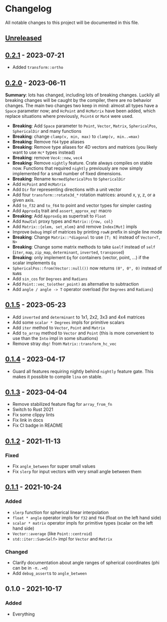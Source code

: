 # Changelog

All notable changes to this project will be documented in this file.


## [Unreleased]

## [0.2.1] - 2023-07-21

- Added `transform::ortho`

## [0.2.0] - 2023-06-11

**Summary**: lots has changed, including lots of breaking changes.
Luckily all breaking changes will be caught by the compiler, there are no behavior changes.
The main two changes two keep in mind: almost all types have a `Space` parameter now;
and `HcPoint` and `HcMatrix` have been added, which replace situations where previously, `Point4` or `Mat4` were used.

- **Breaking**: Add `Space` parameter to `Point`, `Vector`, `Matrix`, `SphericalPos`, `SphericalDir` and many functions
- **Breaking**: change `clamp(v, min, max)` to `clamp(v, min..=max)`
- **Breaking**: Remove `f64` type aliases
- **Breaking**: Remove type aliases for 4D vectors and matrices (you likely want to use `Hc*` types instead)
- **Breaking**: remove `Vec4::new`, `vec4`
- **Breaking**: Remove `nightly` feature. Crate always compiles on stable now. Functions that required `nightly` previously are now simply implemented for a small number of fixed dimensions.
- **Breaking**: Rename `NormedSphericalPos` to `SphericalDir`
- Add `HcPoint` and `HcMatrix`
- Add `Dir` for representing directions with a unit vector
- Add four `transform::rotate3d_*` rotation matrices: around x, y, z, or a given axis.
- Add `to_f32` and `to_f64` to point and vector types for simpler casting
- Add `ApproxEq` trait and `assert_approx_eq!` macro
- **Breaking**: Add `ApproxEq` as supertrait to `Float`
- Add `Row`/`Col` proxy types and `Matrix::{row, col}`
- Add `Matrix::{elem, set_elem}` and remove `Index[Mut]` impls
- Improve `Debug` impl of matrices by printing `rowN` prefix in single line mode
- **Breaking**: Change `Matrix::*diagonal` to use `[T; N]` instead of `Vector<T, N>`
- **Breaking**: Change some matrix methods to take `&self` instead of `self` (`iter`, `map`, `zip_map`, `determinant`, `inverted`, `transposed`)
- **Breaking**: only implement `Eq` for containers (vector, point, ...) if the scalar implements `Eq`
- `SphericalPos::from(Vector::null())` now returns `(0°, 0°, 0)` instead of `NaN`s
- Add `sin_cos` for `Degrees` and `Radians`
- Add `Point::vec_to(other_point)` as alternative to subtraction
- Add `angle / angle -> T` operator overload (for `Degrees` and `Radians`)


## [0.1.5] - 2023-05-23
- Add `inverted` and `determinant` to 1x1, 2x2, 3x3 and 4x4 matrices
- Add some `scalar * Degrees` impls for primitive scalars
- Add `iter` method to `Vector`, `Point` and `Matrix`
- Add `to_array` method to `Vector` and `Point` (this is more convenient to use
  than the `Into` impl in some situations)
- Remove stray `dbg!` from `Matrix::transform_hc_vec`

## [0.1.4] - 2023-04-17
- Guard all features requiring nightly behind `nightly` feature gate.
  This makes it possible to compile `lina` on stable.

## [0.1.3] - 2023-04-04
- Remove stabilized feature flag for `array_from_fn`
- Switch to Rust 2021
- Fix some clippy lints
- Fix link in docs
- Fix CI badge in README

## [0.1.2] - 2021-11-13
### Fixed
- Fix `angle_between` for super small values
- Fix `slerp` for input vectors with very small angle between them

## [0.1.1] - 2021-10-24
### Added
- `slerp` function for spherical linear interpolation
- `float * angle` operator impls for `f32` and `f64` (float on the left hand side)
- `scalar * matrix` operator impls for primitive types (scalar on the left hand side)
- `Vector::average` (like `Point::centroid`)
- `std::iter::Sum<Self>` impl for `Vector` and `Matrix`

### Changed
- Clarify documentation about angle ranges of spherical coordinates (phi can be in `-π..=π`)
- Add `debug_assert`s to `angle_between`


## 0.1.0 - 2021-10-17
### Added
- Everything


[Unreleased]: https://github.com/LukasKalbertodt/lina/compare/v0.2.1...HEAD
[0.2.1]: https://github.com/LukasKalbertodt/lina/compare/v0.2.0...v0.2.1
[0.2.0]: https://github.com/LukasKalbertodt/lina/compare/v0.1.5...v0.2.0
[0.1.5]: https://github.com/LukasKalbertodt/lina/compare/v0.1.4...v0.1.5
[0.1.4]: https://github.com/LukasKalbertodt/lina/compare/v0.1.3...v0.1.4
[0.1.3]: https://github.com/LukasKalbertodt/lina/compare/v0.1.2...v0.1.3
[0.1.2]: https://github.com/LukasKalbertodt/lina/compare/v0.1.1...v0.1.2
[0.1.1]: https://github.com/LukasKalbertodt/lina/compare/v0.1.0...v0.1.1
